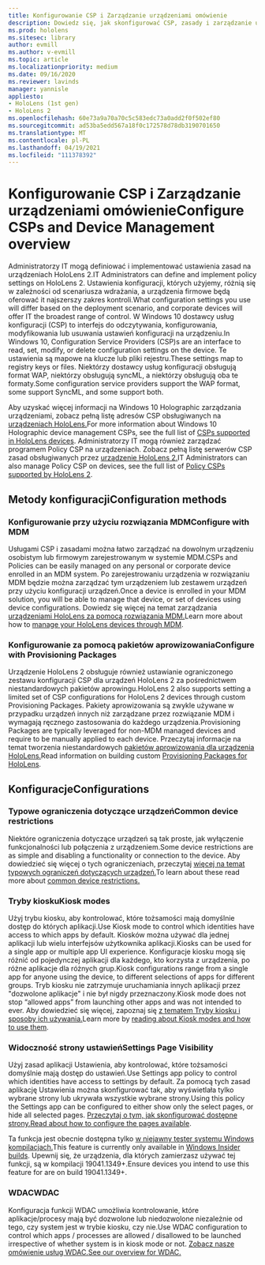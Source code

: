 ```yaml
---
title: Konfigurowanie CSP i Zarządzanie urządzeniami omówienie
description: Dowiedz się, jak skonfigurować CSP, zasady i zarządzanie urządzeniami przy użyciu pakietów Zarządzanie urządzeniami mobilnych i aprowizowania.
ms.prod: hololens
ms.sitesec: library
author: evmill
ms.author: v-evmill
ms.topic: article
ms.localizationpriority: medium
ms.date: 09/16/2020
ms.reviewer: lavinds
manager: yannisle
appliesto:
- HoloLens (1st gen)
- HoloLens 2
ms.openlocfilehash: 60e73a9a70a70c5c583edc73a0add2f0f502ef80
ms.sourcegitcommit: ad53ba5edd567a18f0c172578d78db3190701650
ms.translationtype: MT
ms.contentlocale: pl-PL
ms.lasthandoff: 04/19/2021
ms.locfileid: "111378392"
---
```

# <a name="configure-csps-and-device-management-overview"></a><span data-ttu-id="676d9-103">Konfigurowanie CSP i Zarządzanie urządzeniami omówienie</span><span class="sxs-lookup"><span data-stu-id="676d9-103">Configure CSPs and Device Management overview</span></span>

<span data-ttu-id="676d9-104">Administratorzy IT mogą definiować i implementować ustawienia zasad na urządzeniach HoloLens 2.</span><span class="sxs-lookup"><span data-stu-id="676d9-104">IT Administrators can define and implement policy settings on HoloLens 2.</span></span> <span data-ttu-id="676d9-105">Ustawienia konfiguracji, których użyjemy, różnią się w zależności od scenariusza wdrażania, a urządzenia firmowe będą oferować it najszerszy zakres kontroli.</span><span class="sxs-lookup"><span data-stu-id="676d9-105">What configuration settings you use will differ based on the deployment scenario, and corporate devices will offer IT the broadest range of control.</span></span> <span data-ttu-id="676d9-106">W Windows 10 dostawcy usług konfiguracji (CSP) to interfejs do odczytywania, konfigurowania, modyfikowania lub usuwania ustawień konfiguracji na urządzeniu.</span><span class="sxs-lookup"><span data-stu-id="676d9-106">In Windows 10, Configuration Service Providers (CSP)s are an interface to read, set, modify, or delete configuration settings on the device.</span></span> <span data-ttu-id="676d9-107">Te ustawienia są mapowe na klucze lub pliki rejestru.</span><span class="sxs-lookup"><span data-stu-id="676d9-107">These settings map to registry keys or files.</span></span> <span data-ttu-id="676d9-108">Niektórzy dostawcy usług konfiguracji obsługują format WAP, niektórzy obsługują syncML, a niektórzy obsługują oba te formaty.</span><span class="sxs-lookup"><span data-stu-id="676d9-108">Some configuration service providers support the WAP format, some support SyncML, and some support both.</span></span>

<span data-ttu-id="676d9-109">Aby uzyskać więcej informacji na Windows 10 Holographic zarządzania urządzeniami, zobacz pełną listę adresów CSP obsługiwanych na [urządzeniach HoloLens.](https://docs.microsoft.com/windows/client-management/mdm/configuration-service-provider-reference#hololens)</span><span class="sxs-lookup"><span data-stu-id="676d9-109">For more information about Windows 10 Holographic device management CSPs, see the full list of [CSPs supported in HoloLens devices](https://docs.microsoft.com/windows/client-management/mdm/configuration-service-provider-reference#hololens).</span></span>
<span data-ttu-id="676d9-110">Administratorzy IT mogą również zarządzać programem Policy CSP na urządzeniach. Zobacz pełną listę serwerów CSP zasad obsługiwanych przez [urządzenie HoloLens 2.](https://docs.microsoft.com/windows/client-management/mdm/policy-csps-supported-by-hololens2)</span><span class="sxs-lookup"><span data-stu-id="676d9-110">IT Administrators can also manage Policy CSP on devices, see the full list of [Policy CSPs supported by HoloLens 2](https://docs.microsoft.com/windows/client-management/mdm/policy-csps-supported-by-hololens2).</span></span>

## <a name="configuration-methods"></a><span data-ttu-id="676d9-111">Metody konfiguracji</span><span class="sxs-lookup"><span data-stu-id="676d9-111">Configuration methods</span></span>

### <a name="configure-with-mdm"></a><span data-ttu-id="676d9-112">Konfigurowanie przy użyciu rozwiązania MDM</span><span class="sxs-lookup"><span data-stu-id="676d9-112">Configure with MDM</span></span>

<span data-ttu-id="676d9-113">Usługami CSP i zasadami można łatwo zarządzać na dowolnym urządzeniu osobistym lub firmowym zarejestrowanym w systemie MDM.</span><span class="sxs-lookup"><span data-stu-id="676d9-113">CSPs and Policies can be easily managed on any personal or corporate device enrolled in an MDM system.</span></span> <span data-ttu-id="676d9-114">Po zarejestrowaniu urządzenia w rozwiązaniu MDM będzie można zarządzać tym urządzeniem lub zestawem urządzeń przy użyciu konfiguracji urządzeń.</span><span class="sxs-lookup"><span data-stu-id="676d9-114">Once a device is enrolled in your MDM solution, you will be able to manage that device, or set of devices using device configurations.</span></span> <span data-ttu-id="676d9-115">Dowiedz się więcej na temat zarządzania [urządzeniami HoloLens za pomocą rozwiązania MDM.](hololens-mdm-configure.md)</span><span class="sxs-lookup"><span data-stu-id="676d9-115">Learn more about how to [manage your HoloLens devices through MDM](hololens-mdm-configure.md).</span></span>

### <a name="configure-with-provisioning-packages"></a><span data-ttu-id="676d9-116">Konfigurowanie za pomocą pakietów aprowizowania</span><span class="sxs-lookup"><span data-stu-id="676d9-116">Configure with Provisioning Packages</span></span>

<span data-ttu-id="676d9-117">Urządzenie HoloLens 2 obsługuje również ustawianie ograniczonego zestawu konfiguracji CSP dla urządzeń HoloLens 2 za pośrednictwem niestandardowych pakietów aprowingu.</span><span class="sxs-lookup"><span data-stu-id="676d9-117">HoloLens 2 also supports setting a limited set of CSP configurations for HoloLens 2 devices through custom Provisioning Packages.</span></span> <span data-ttu-id="676d9-118">Pakiety aprowizowania są zwykle używane w przypadku urządzeń innych niż zarządzane przez rozwiązanie MDM i wymagają ręcznego zastosowania do każdego urządzenia.</span><span class="sxs-lookup"><span data-stu-id="676d9-118">Provisioning Packages are typically leveraged for non-MDM managed devices and require to be manually applied to each device.</span></span> <span data-ttu-id="676d9-119">Przeczytaj informacje na temat tworzenia niestandardowych [pakietów aprowizowania dla urządzenia HoloLens.](https://docs.microsoft.com/hololens/hololens-provisioning)</span><span class="sxs-lookup"><span data-stu-id="676d9-119">Read information on building custom [Provisioning Packages for HoloLens](https://docs.microsoft.com/hololens/hololens-provisioning).</span></span>

## <a name="configurations"></a><span data-ttu-id="676d9-120">Konfiguracje</span><span class="sxs-lookup"><span data-stu-id="676d9-120">Configurations</span></span>

### <a name="common-device-restrictions"></a><span data-ttu-id="676d9-121">Typowe ograniczenia dotyczące urządzeń</span><span class="sxs-lookup"><span data-stu-id="676d9-121">Common device restrictions</span></span>

<span data-ttu-id="676d9-122">Niektóre ograniczenia dotyczące urządzeń są tak proste, jak wyłączenie funkcjonalności lub połączenia z urządzeniem.</span><span class="sxs-lookup"><span data-stu-id="676d9-122">Some device restrictions are as simple and disabling a functionality or connection to the device.</span></span> <span data-ttu-id="676d9-123">Aby dowiedzieć się więcej o tych ograniczeniach, przeczytaj [więcej na temat typowych ograniczeń dotyczących urządzeń.](hololens-common-device-restrictions.md)</span><span class="sxs-lookup"><span data-stu-id="676d9-123">To learn about these read more about [common device restrictions.](hololens-common-device-restrictions.md)</span></span>

### <a name="kiosk-modes"></a><span data-ttu-id="676d9-124">Tryby kiosku</span><span class="sxs-lookup"><span data-stu-id="676d9-124">Kiosk modes</span></span>

<span data-ttu-id="676d9-125">Użyj trybu kiosku, aby kontrolować, które tożsamości mają domyślnie dostęp do których aplikacji.</span><span class="sxs-lookup"><span data-stu-id="676d9-125">Use Kiosk mode to control which identities have access to which apps by default.</span></span> <span data-ttu-id="676d9-126">Kiosków można używać dla jednej aplikacji lub wielu interfejsów użytkownika aplikacji.</span><span class="sxs-lookup"><span data-stu-id="676d9-126">Kiosks can be used for a single app or multiple app UI experience.</span></span> <span data-ttu-id="676d9-127">Konfiguracje kiosku mogą się różnić od pojedynczej aplikacji dla każdego, kto korzysta z urządzenia, po różne aplikacje dla różnych grup.</span><span class="sxs-lookup"><span data-stu-id="676d9-127">Kiosk configurations range from a single app for anyone using the device, to different selections of apps for different groups.</span></span> <span data-ttu-id="676d9-128">Tryb kiosku nie zatrzymuje uruchamiania innych aplikacji przez "dozwolone aplikacje" i nie był nigdy przeznaczony.</span><span class="sxs-lookup"><span data-stu-id="676d9-128">Kiosk mode does not stop “allowed apps” from launching other apps and was not intended to ever.</span></span> <span data-ttu-id="676d9-129">Aby dowiedzieć się więcej, zapoznaj się [z tematem Tryby kiosku i sposoby ich używania.](hololens-kiosk.md)</span><span class="sxs-lookup"><span data-stu-id="676d9-129">Learn more by [reading about Kiosk modes and how to use them](hololens-kiosk.md).</span></span>

### <a name="settings-page-visibility"></a><span data-ttu-id="676d9-130">Widoczność strony ustawień</span><span class="sxs-lookup"><span data-stu-id="676d9-130">Settings Page Visibility</span></span>

<span data-ttu-id="676d9-131">Użyj zasad aplikacji Ustawienia, aby kontrolować, które tożsamości domyślnie mają dostęp do ustawień.</span><span class="sxs-lookup"><span data-stu-id="676d9-131">Use Settings app policy to control which identities have access to settings by default.</span></span> <span data-ttu-id="676d9-132">Za pomocą tych zasad aplikację Ustawienia można skonfigurować tak, aby wyświetlała tylko wybrane strony lub ukrywała wszystkie wybrane strony.</span><span class="sxs-lookup"><span data-stu-id="676d9-132">Using this policy the Settings app can be configured to either show only the select pages, or hide all selected pages.</span></span> <span data-ttu-id="676d9-133">[Przeczytaj o tym, jak skonfigurować dostępne strony.](settings-uri-list.md)</span><span class="sxs-lookup"><span data-stu-id="676d9-133">[Read about how to configure the pages available](settings-uri-list.md).</span></span>

<span data-ttu-id="676d9-134">Ta funkcja jest obecnie dostępna tylko [w niejawny tester systemu Windows kompilacjach.](hololens-insider.md)</span><span class="sxs-lookup"><span data-stu-id="676d9-134">This feature is currently only available in [Windows Insider builds](hololens-insider.md).</span></span> <span data-ttu-id="676d9-135">Upewnij się, że urządzenia, dla których zamierzasz używać tej funkcji, są w kompilacji 19041.1349+.</span><span class="sxs-lookup"><span data-stu-id="676d9-135">Ensure devices you intend to use this feature for are on build 19041.1349+.</span></span>

### <a name="wdac"></a><span data-ttu-id="676d9-136">WDAC</span><span class="sxs-lookup"><span data-stu-id="676d9-136">WDAC</span></span>

<span data-ttu-id="676d9-137">Konfiguracja funkcji WDAC umożliwia kontrolowanie, które aplikacje/procesy mają być dozwolone lub niedozwolone niezależnie od tego, czy system jest w trybie kiosku, czy nie.</span><span class="sxs-lookup"><span data-stu-id="676d9-137">Use WDAC configuration to control which apps / processes are allowed / disallowed to be launched irrespective of whether system is in kiosk mode or not.</span></span>
[<span data-ttu-id="676d9-138">Zobacz nasze omówienie usług WDAC.</span><span class="sxs-lookup"><span data-stu-id="676d9-138">See our overview for WDAC.</span></span>](windows-defender-application-control-wdac.md)
